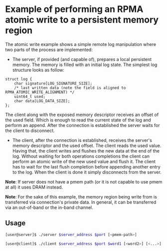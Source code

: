 Example of performing an RPMA atomic write to a persistent memory region
===

The atomic write example shows a simple remote log manipulation where two
parts of the process are implemented:
- The server, if provided (and capable of), prepares a local persistent memory.
The memory is filled with an initial log state. The simplest log structure
looks as follow:
```
struct log {
	char signature[LOG_SIGNATURE_SIZE];
	/* last written data (note the field is aligned to RPMA_ATOMIC_WRITE_ALIGNMENT) */
	uint64_t used;
	char data[LOG_DATA_SIZE];
};
```
The client along with the exposed memory descriptor receives an offset of
the used field. Which is enough to read the current state of the log and
perform an append. After the connection is established the server waits for
the client to disconnect.
- The client, after the connection is established, receives the server's
memory descriptor and the used offset. The client reads the used value.
Having that, the client writes and flushes the new data at the end of the log.
Without waiting for both operations completions the client can perform
an atomic write of the new used value and flush it. The client has to wait
for the last flush completion before appending another entry to the log.
When the client is done it simply disconnects from the server.

**Note**: If server does not have a pmem path (or it is not
capable to use pmem at all) it uses DRAM instead.

**Note**: For the sake of this example, the memory region being write from is
transferred via connection's private data. In general, it can be transferred via
an out-of-band or the in-band channel.

## Usage

```bash
[user@server]$ ./server $server_address $port [<pmem-path>]
```

```bash
[user@client]$ ./client $server_address $port $word1 [<word2>] [<...>]
```

